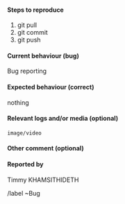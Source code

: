 #### Steps to reproduce 
1. git pull
2. git commit
3. git push


#### Current behaviour (bug)
Bug reporting


#### Expected behaviour (correct)
nothing


#### Relevant logs and/or media (optional)
```
image/video
```

#### Other comment (optional)


#### Reported by
Timmy KHAMSITHIDETH


<!-- Don't edit below this line -->
/label ~Bug

